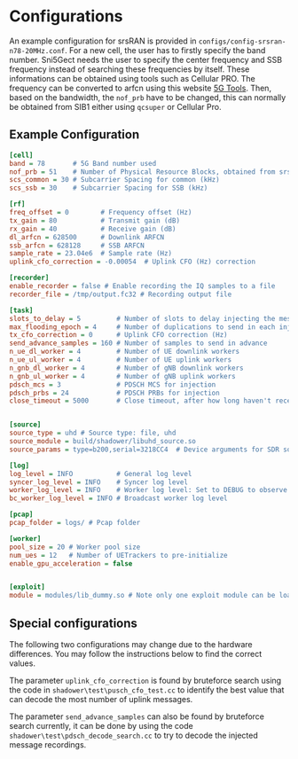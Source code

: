 # Configurations

An example configuration for srsRAN is provided in `configs/config-srsran-n78-20MHz.conf`.
For a new cell, the user has to firstly specify the band number. Sni5Gect needs the user to specify the center frequency and SSB frequency instead of searching these frequencies by itself. These informations can be obtained using tools such as Cellular PRO. The frequency can be converted to arfcn using this website [5G Tools](https://5g-tools.com/5g-nr-arfcn-calculator/). Then, based on the bandwidth, the `nof_prb` have to be changed, this can normally be obtained from SIB1 either using `qcsuper` or Cellular Pro.

## Example Configuration
```ini
[cell]
band = 78       # 5G Band number used
nof_prb = 51    # Number of Physical Resource Blocks, obtained from srsRAN base station
scs_common = 30 # Subcarrier Spacing for common (kHz)
scs_ssb = 30    # Subcarrier Spacing for SSB (kHz)

[rf]
freq_offset = 0        # Frequency offset (Hz)
tx_gain = 80           # Transmit gain (dB)
rx_gain = 40           # Receive gain (dB)
dl_arfcn = 628500      # Downlink ARFCN
ssb_arfcn = 628128     # SSB ARFCN
sample_rate = 23.04e6  # Sample rate (Hz)
uplink_cfo_correction = -0.00054  # Uplink CFO (Hz) correction

[recorder]
enable_recorder = false # Enable recording the IQ samples to a file
recorder_file = /tmp/output.fc32 # Recording output file

[task]
slots_to_delay = 5         # Number of slots to delay injecting the message
max_flooding_epoch = 4     # Number of duplications to send in each inject
tx_cfo_correction = 0      # Uplink CFO correction (Hz)
send_advance_samples = 160 # Number of samples to send in advance
n_ue_dl_worker = 4         # Number of UE downlink workers
n_ue_ul_worker = 4         # Number of UE uplink workers
n_gnb_dl_worker = 4        # Number of gNB downlink workers
n_gnb_ul_worker = 4        # Number of gNB uplink workers
pdsch_mcs = 3              # PDSCH MCS for injection
pdsch_prbs = 24            # PDSCH PRBs for injection
close_timeout = 5000       # Close timeout, after how long haven't received a message should stop tracking the UE (ms)


[source]
source_type = uhd # Source type: file, uhd
source_module = build/shadower/libuhd_source.so
source_params = type=b200,serial=3218CC4  # Device arguments for SDR source

[log]
log_level = INFO           # General log level
syncer_log_level = INFO    # Syncer log level
worker_log_level = INFO    # Worker log level: Set to DEBUG to observe the DCI information
bc_worker_log_level = INFO # Broadcast worker log level

[pcap]
pcap_folder = logs/ # Pcap folder

[worker]
pool_size = 20 # Worker pool size
num_ues = 12   # Number of UETrackers to pre-initialize
enable_gpu_acceleration = false


[exploit]
module = modules/lib_dummy.so # Note only one exploit module can be loaded each time
```

## Special configurations
The following two configurations may change due to the hardware differences. You may follow the instructions below to find the correct values.

The parameter `uplink_cfo_correction` is found by bruteforce search using the code in `shadower\test\pusch_cfo_test.cc` to identify the best value that can decode the most number of uplink messages. 

The parameter `send_advance_samples` can also be found by bruteforce search currently, it can be done by using the code `shadower\test\pdsch_decode_search.cc` to try to decode the injected message recordings.
